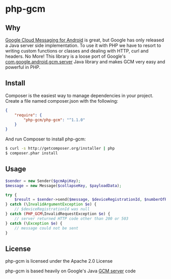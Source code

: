 # php-gcm

Why
--------
[Google Cloud Messaging for Android](http://developer.android.com/google/gcm/index.html) is great, but Google has
only released a Java server side implementation. To use it with PHP we have to resort to writing custom functions or
classes and dealing with HTTP, curl and headers. No More! This library is a loose port of Google's
[com.google.android.gcm.server](http://developer.android.com/reference/com/google/android/gcm/server/package-summary.html)
Java library and makes GCM very easy and powerful in PHP.

Install
---------
Composer is the easiest way to manage dependencies in your project. Create a file named composer.json with the following:

```json
{
    "require": {
        "php-gcm/php-gcm": "^1.1.0"
    }
}
```

And run Composer to install php-gcm:

```bash
$ curl -s http://getcomposer.org/installer | php
$ composer.phar install
```

Usage
-------
```php
$sender = new Sender($gcmApiKey);
$message = new Message($collapseKey, $payloadData);

try {
    $result = $sender->send($message, $deviceRegistrationId, $numberOfRetryAttempts);
} catch (\InvalidArgumentException $e) {
    // $deviceRegistrationId was null
} catch (PHP_GCM\InvalidRequestException $e) {
    // server returned HTTP code other than 200 or 503
} catch (\Exception $e) {
    // message could not be sent
}
```

License
--------
php-gcm is licensed under the Apache 2.0 License

php-gcm is based heavily on Google's Java [GCM server](http://developer.android.com/reference/com/google/android/gcm/server/package-summary.html) code
